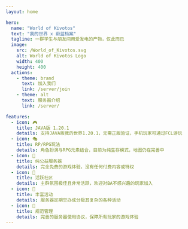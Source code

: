 ```yaml
---
layout: home

hero:
  name: "World of Kivotos"
  text: "我的世界 x 蔚蓝档案"
  tagline: 一群学生与朋友间用爱发电的产物，仅此而已
  image:
    src: /World_of_Kivotos.svg
    alt: World of Kivotos Logo
    width: 400
    height: 400
  actions:
    - theme: brand
      text: 加入我们
      link: /server/join
    - theme: alt
      text: 服务器介绍
      link: /server/

features:
  - icon: 🎮
    title: JAVA版 1.20.1
    details: 支持JAVA版我的世界1.20.1，无需正版验证，手机玩家可通过FCL游玩
  - icon: 🎭
    title: RP/RPG玩法
    details: 角色扮演与RPG元素结合，目前为纯生存模式，地图仍在完善中
  - icon: 💝
    title: 纯公益服务器
    details: 完全免费的游戏体验，没有任何付费内容或特权
  - icon: 👥
    title: 活跃社区
    details: 主群氛围极佳且非常活跃，欢迎对BA不感兴趣的玩家加入
  - icon: 🎉
    title: 丰富活动
    details: 服务器定期举办成分极其复杂的各种活动
  - icon: 📜
    title: 规范管理
    details: 完善的服务器使用协议，保障所有玩家的游戏体验
---
```


<!-- 服务器状态组件 -->
<ServerStatus />